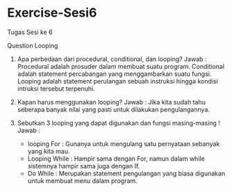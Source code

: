 # Exercise-Sesi6
Tugas Sesi ke 6

Question Looping

1. Apa perbedaan dari procedural, conditional, dan looping? 
   Jawab : Procedural adalah prosuder dalam membuat suatu program. Conditional adalah statement percabangan yang menggambarkan suatu fungsi. Looping adalah statement perulangan              sebuah instruksi hingga kondisi intruksi tersebut terpenuhi.

2. Kapan harus menggunakan looping? 
   Jawab : Jika kita sudah tahu seberapa banyak nilai yang pasti untuk dilakukan pengulangannya.

3. Sebutkan 3 looping yang dapat digunakan dan fungsi masing-masing !
   Jawab : 
   - looping For : Gunanya untuk mengulang satu pernyataan sebanyak yang kita mau. 
   - Looping While : Hampir sama dengan For, namun dalam while sistemnya hampir sama juga dengan If.
   - Do While : Merupakan statement pengulangan yang biasa digunakan untuk membuat menu dalam program.
